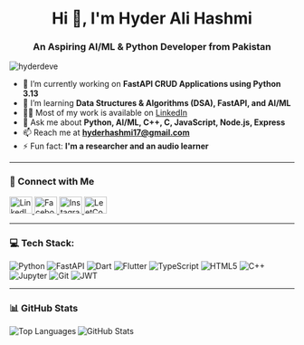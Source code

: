 <h1 align="center">Hi 👋, I'm Hyder Ali Hashmi</h1>
<h3 align="center">An Aspiring AI/ML & Python Developer from Pakistan</h3>

<p align="left">
  <img src="https://komarev.com/ghpvc/?username=hyderdeve&label=Profile%20views&color=0e75b6&style=flat" alt="hyderdeve" />
</p>

- 🔭 I’m currently working on **FastAPI CRUD Applications using Python 3.13**
- 🌱 I’m learning **Data Structures & Algorithms (DSA), FastAPI, and AI/ML**
- 👨‍💻 Most of my work is available on [LinkedIn](https://linkedin.com/in/hyder757)
- 💬 Ask me about **Python, AI/ML, C++, C, JavaScript, Node.js, Express**
- 📫 Reach me at **hyderhashmi17@gmail.com**
- ⚡ Fun fact: **I'm a researcher and an audio learner**

---

### 🔗 Connect with Me

<p align="left">
  <a href="https://linkedin.com/in/hyder757" target="_blank">
    <img src="https://raw.githubusercontent.com/rahuldkjain/github-profile-readme-generator/master/src/images/icons/Social/linked-in-alt.svg" alt="LinkedIn" height="30" width="40"/>
  </a>
  <a href="https://fb.com/hyder.hashmi.777" target="_blank">
    <img src="https://raw.githubusercontent.com/rahuldkjain/github-profile-readme-generator/master/src/images/icons/Social/facebook.svg" alt="Facebook" height="30" width="40"/>
  </a>
  <a href="https://instagram.com/hyder.hashmi21" target="_blank">
    <img src="https://raw.githubusercontent.com/rahuldkjain/github-profile-readme-generator/master/src/images/icons/Social/instagram.svg" alt="Instagram" height="30" width="40"/>
  </a>
  <a href="https://www.leetcode.com/user6832ur" target="_blank">
    <img src="https://raw.githubusercontent.com/rahuldkjain/github-profile-readme-generator/master/src/images/icons/Social/leet-code.svg" alt="LeetCode" height="30" width="40"/>
  </a>
</p>

---

### 💻 Tech Stack:

![Python](https://img.shields.io/badge/python-3670A0?style=for-the-badge&logo=python&logoColor=ffdd54)
![FastAPI](https://img.shields.io/badge/fastapi-005571?style=for-the-badge&logo=fastapi&logoColor=white)
![Dart](https://img.shields.io/badge/dart-0175C2?style=for-the-badge&logo=dart&logoColor=white)
![Flutter](https://img.shields.io/badge/flutter-02569B?style=for-the-badge&logo=flutter&logoColor=white)
![TypeScript](https://img.shields.io/badge/typescript-%23007ACC.svg?style=for-the-badge&logo=typescript&logoColor=white)
![HTML5](https://img.shields.io/badge/html5-%23E34F26.svg?style=for-the-badge&logo=html5&logoColor=white)
![C++](https://img.shields.io/badge/c++-%2300599C.svg?style=for-the-badge&logo=c%2B%2B&logoColor=white)
![Jupyter](https://img.shields.io/badge/jupyter-%23F37626.svg?style=for-the-badge&logo=jupyter&logoColor=white)
![Git](https://img.shields.io/badge/git-%23F05033.svg?style=for-the-badge&logo=git&logoColor=white)
![JWT](https://img.shields.io/badge/JWT-black?style=for-the-badge&logo=JSON%20web%20tokens)


---

### 📊 GitHub Stats

<p>
  <img align="left" src="https://github-readme-stats.vercel.app/api/top-langs?username=hyderdeve&show_icons=true&locale=en&layout=compact" alt="Top Languages" />
</p>
<p>
  <img align="center" src="https://github-readme-stats.vercel.app/api?username=hyderdeve&show_icons=true&locale=en" alt="GitHub Stats" />
</p>
